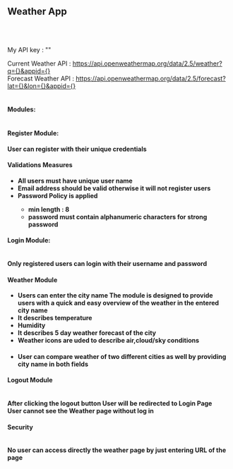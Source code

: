 <h2>Weather App</h2><br><br>

My API key : ""<br>

Current Weather API : https://api.openweathermap.org/data/2.5/weather?q={}&appid={}<br>
Forecast Weather API : https://api.openweathermap.org/data/2.5/forecast?lat={}&lon={}&appid={}<br><br>

<h4>Modules:<br><br>
<h4>Register Module:</h4>
<b>User can register with their unique credentials </b>
<h4>Validations Measures</h4>
<ul><li><b>All users must have unique user name</b></li>
<li><b>Email address should be valid otherwise it will not register users</b></li>
<li><b>Password Policy is applied <ul><li>min length : 8</li> 
<li>password must contain alphanumeric characters for strong password</li>
</ul></b></li></ul>


<h4>Login Module:</h4><br>
<b>Only registered users can login with their username and password</b><br>

<h4>Weather Module</h4>
<ul>
<li><b>Users can enter the city name The module is designed to provide users with a quick and easy overview of the weather in the entered city name</b></li>
<li><b>It describes temperature </b></li>
<li><b>Humidity</b></li>
<li><b>It describes 5 day weather forecast of the city</b></li>
<li><b>Weather icons are uded to describe air,cloud/sky conditions</b></li>
<li><h4>User can compare weather of two different cities as well by providing city name in both fields</h4></li></ul>

<h4>Logout Module</h4><br>
<b>After clicking the logout button User will be redirected to Login Page</b><br>
<b>User cannot see the Weather page without log in</b><br>

<h4>Security</h4><br>
<b>No user can access directly the weather page by just entering URL of the page</b><br>



